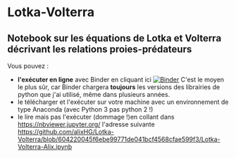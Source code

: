 # Lotka-Volterra
## Notebook sur les équations de Lotka et Volterra décrivant les relations proies-prédateurs

Vous pouvez :
- **l'exécuter en ligne** avec Binder en cliquant ici 
[![Binder](https://mybinder.org/badge_logo.svg)](https://mybinder.org/v2/gh/alixHG/Lotka-Volterra/604220045f6ebe99771de041bcf4568cfae599f3?filepath=Lotka-Volterra-Alix.ipynb)
C'est le moyen le plus sûr, car Binder chargera **toujours** les versions des librairies de python que j'ai utilisé, même dans plusieurs années.
- le télécharger et l'exécuter sur votre machine avec un environnement de type Anaconda (avec Python 3 pas python 2 !)
- le lire mais pas l'exécuter (dommage !)en collant dans https://nbviewer.jupyter.org/ l'adresse suivante https://github.com/alixHG/Lotka-Volterra/blob/604220045f6ebe99771de041bcf4568cfae599f3/Lotka-Volterra-Alix.ipynb
